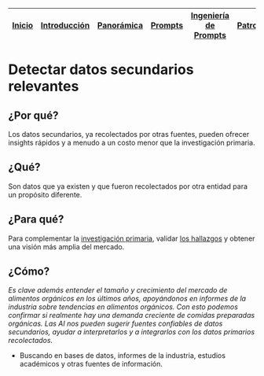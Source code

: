 <div align=right>

|[Inicio](/README.md)|[Introducción](/documentos/intro.md)|[Panorámica](/documentos/panorámica.md)|[Prompts](/documentos/prompts/README.md)|[Ingeniería de Prompts](/documentos/ingenieriaDePrompts/README.md)|[Patrones](/documentos/ingenieriaDePrompts/patrones/README.md)|[Casos de Uso](/documentos/casosDeUso/README.md)|
|-|-|-|-|-|-|-

</div>

# Detectar datos secundarios relevantes

## ¿Por qué?

Los datos secundarios, ya recolectados por otras fuentes, pueden ofrecer insights rápidos y a menudo a un costo menor que la investigación primaria.

## ¿Qué?

Son datos que ya existen y que fueron recolectados por otra entidad para un propósito diferente.

## ¿Para qué?

Para complementar la [investigación primaria](analisisDatos.md), validar [los hallazgos](encuestasEntrevistas.md) y obtener una visión más amplia del mercado.

## ¿Cómo?

*Es clave además entender el tamaño y crecimiento del mercado de alimentos orgánicos en los últimos años, apoyándonos en informes de la industria sobre tendencias en alimentos orgánicos. Con esto podemos confirmar si realmente hay una demanda creciente de comidas preparadas orgánicas. Las AI nos pueden sugerir fuentes confiables de datos secundarios, ayudar a interpretarlos y a integrarlos con los datos primarios recolectados.*

- Buscando en bases de datos, informes de la industria, estudios académicos y otras fuentes de información.
